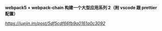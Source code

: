 **webpack5 + webpack-chain 构建一个大型应用系列 2（附 vscode 跟 prettier 配置）**

*https://juejin.im/post/5df5cdf66fb9a0161a0c3092*

